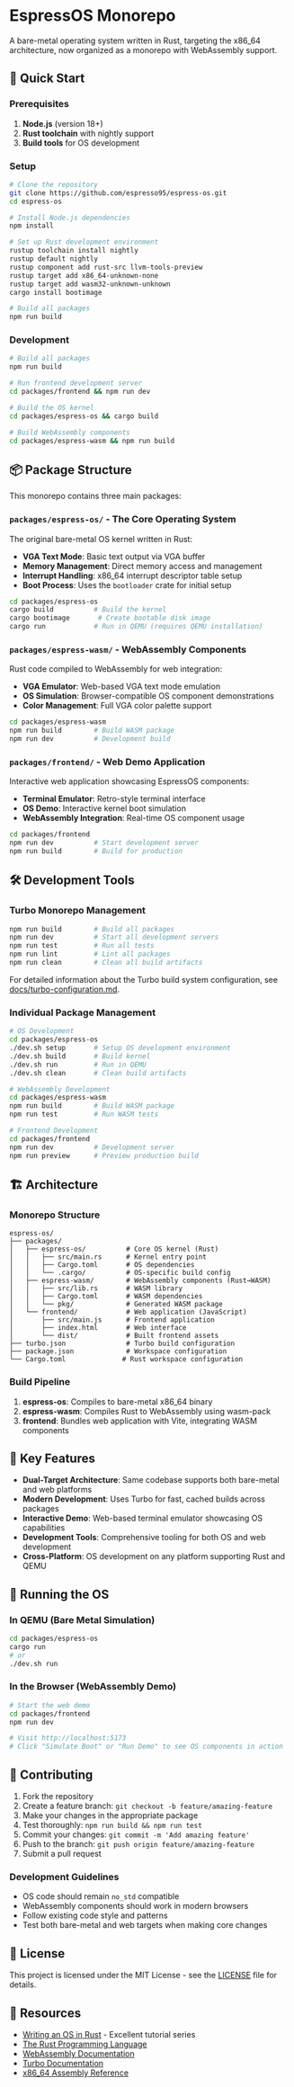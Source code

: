 # EspressOS Monorepo

A bare-metal operating system written in Rust, targeting the x86_64 architecture, now organized as a monorepo with WebAssembly support.

## 🚀 Quick Start

### Prerequisites

1. **Node.js** (version 18+)
2. **Rust toolchain** with nightly support
3. **Build tools** for OS development

### Setup

```bash
# Clone the repository
git clone https://github.com/espresso95/espress-os.git
cd espress-os

# Install Node.js dependencies
npm install

# Set up Rust development environment
rustup toolchain install nightly
rustup default nightly
rustup component add rust-src llvm-tools-preview
rustup target add x86_64-unknown-none
rustup target add wasm32-unknown-unknown
cargo install bootimage

# Build all packages
npm run build
```

### Development

```bash
# Build all packages
npm run build

# Run frontend development server
cd packages/frontend && npm run dev

# Build the OS kernel
cd packages/espress-os && cargo build

# Build WebAssembly components
cd packages/espress-wasm && npm run build
```

## 📦 Package Structure

This monorepo contains three main packages:

### `packages/espress-os/` - The Core Operating System
The original bare-metal OS kernel written in Rust:
- **VGA Text Mode**: Basic text output via VGA buffer
- **Memory Management**: Direct memory access and management  
- **Interrupt Handling**: x86_64 interrupt descriptor table setup
- **Boot Process**: Uses the `bootloader` crate for initial setup

```bash
cd packages/espress-os
cargo build          # Build the kernel
cargo bootimage       # Create bootable disk image
cargo run            # Run in QEMU (requires QEMU installation)
```

### `packages/espress-wasm/` - WebAssembly Components
Rust code compiled to WebAssembly for web integration:
- **VGA Emulator**: Web-based VGA text mode emulation
- **OS Simulation**: Browser-compatible OS component demonstrations
- **Color Management**: Full VGA color palette support

```bash
cd packages/espress-wasm
npm run build        # Build WASM package
npm run dev          # Development build
```

### `packages/frontend/` - Web Demo Application
Interactive web application showcasing EspressOS components:
- **Terminal Emulator**: Retro-style terminal interface
- **OS Demo**: Interactive kernel boot simulation
- **WebAssembly Integration**: Real-time OS component usage

```bash
cd packages/frontend
npm run dev          # Start development server
npm run build        # Build for production
```

## 🛠 Development Tools

### Turbo Monorepo Management
```bash
npm run build        # Build all packages
npm run dev          # Start all development servers
npm run test         # Run all tests
npm run lint         # Lint all packages
npm run clean        # Clean all build artifacts
```

For detailed information about the Turbo build system configuration, see [docs/turbo-configuration.md](docs/turbo-configuration.md).

### Individual Package Management
```bash
# OS Development
cd packages/espress-os
./dev.sh setup       # Setup OS development environment
./dev.sh build       # Build kernel
./dev.sh run         # Run in QEMU
./dev.sh clean       # Clean build artifacts

# WebAssembly Development  
cd packages/espress-wasm
npm run build        # Build WASM package
npm run test         # Run WASM tests

# Frontend Development
cd packages/frontend
npm run dev          # Development server
npm run preview      # Preview production build
```

## 🏗 Architecture

### Monorepo Structure
```
espress-os/
├── packages/
│   ├── espress-os/          # Core OS kernel (Rust)
│   │   ├── src/main.rs      # Kernel entry point
│   │   ├── Cargo.toml       # OS dependencies
│   │   └── .cargo/          # OS-specific build config
│   ├── espress-wasm/        # WebAssembly components (Rust→WASM)
│   │   ├── src/lib.rs       # WASM library
│   │   ├── Cargo.toml       # WASM dependencies
│   │   └── pkg/             # Generated WASM package
│   └── frontend/            # Web application (JavaScript)
│       ├── src/main.js      # Frontend application
│       ├── index.html       # Web interface
│       └── dist/            # Built frontend assets
├── turbo.json               # Turbo build configuration
├── package.json             # Workspace configuration
└── Cargo.toml              # Rust workspace configuration
```

### Build Pipeline
1. **espress-os**: Compiles to bare-metal x86_64 binary
2. **espress-wasm**: Compiles Rust to WebAssembly using wasm-pack
3. **frontend**: Bundles web application with Vite, integrating WASM components

## 🎯 Key Features

- **Dual-Target Architecture**: Same codebase supports both bare-metal and web platforms
- **Modern Development**: Uses Turbo for fast, cached builds across packages
- **Interactive Demo**: Web-based terminal emulator showcasing OS capabilities
- **Development Tools**: Comprehensive tooling for both OS and web development
- **Cross-Platform**: OS development on any platform supporting Rust and QEMU

## 🚧 Running the OS

### In QEMU (Bare Metal Simulation)
```bash
cd packages/espress-os
cargo run
# or
./dev.sh run
```

### In the Browser (WebAssembly Demo)
```bash
# Start the web demo
cd packages/frontend
npm run dev

# Visit http://localhost:5173
# Click "Simulate Boot" or "Run Demo" to see OS components in action
```

## 🤝 Contributing

1. Fork the repository
2. Create a feature branch: `git checkout -b feature/amazing-feature`
3. Make your changes in the appropriate package
4. Test thoroughly: `npm run build && npm run test`
5. Commit your changes: `git commit -m 'Add amazing feature'`
6. Push to the branch: `git push origin feature/amazing-feature`  
7. Submit a pull request

### Development Guidelines
- OS code should remain `no_std` compatible
- WebAssembly components should work in modern browsers
- Follow existing code style and patterns
- Test both bare-metal and web targets when making core changes

## 📄 License

This project is licensed under the MIT License - see the [LICENSE](LICENSE) file for details.

## 🔗 Resources

- [Writing an OS in Rust](https://os.phil-opp.com/) - Excellent tutorial series
- [The Rust Programming Language](https://doc.rust-lang.org/book/)
- [WebAssembly Documentation](https://webassembly.org/)
- [Turbo Documentation](https://turbo.build/repo/docs)
- [x86_64 Assembly Reference](https://www.intel.com/content/www/us/en/developer/articles/technical/intel-sdm.html)